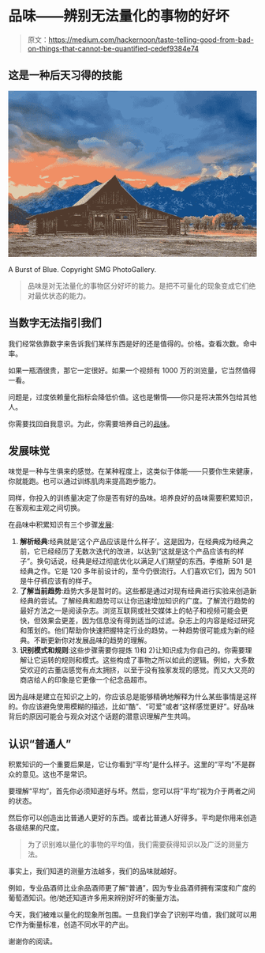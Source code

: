 # 品味——辨别无法量化的事物的好坏

> 原文：<https://medium.com/hackernoon/taste-telling-good-from-bad-on-things-that-cannot-be-quantified-cedef9384e74>

## 这是一种后天习得的技能

![](img/9298ccc981ae0944dd442d17f8e49c96.png)

A Burst of Blue. Copyright SMG PhotoGallery.

> 品味是对无法量化的事物区分好坏的能力。是把不可量化的现象变成它们绝对最优状态的能力。

## 当数字无法指引我们

我们经常依靠数字来告诉我们某样东西是好的还是值得的。价格。查看次数。命中率。

如果一瓶酒很贵，那它一定很好。如果一个视频有 1000 万的浏览量，它当然值得一看。

问题是，过度依赖量化指标会降低价值。这也是懒惰——你只是将决策外包给其他人。

你需要找回自我意识。为此，你需要培养自己的[品味](https://hackernoon.com/tagged/taste)。

## 发展味觉

味觉是一种与生俱来的感觉。在某种程度上，这类似于体能——只要你生来健康，你就能跑。也可以通过训练肌肉来提高跑步能力。

同样，你投入的训练量决定了你是否有好的品味。培养良好的品味需要积累知识，在客观和主观之间切换。

在品味中积累知识有三个步骤[发展](https://hackernoon.com/tagged/development):

1.  **解析经典**:经典就是‘这个产品应该是什么样子’。这是因为，在经典成为经典之前，它已经经历了无数次迭代的改进，以达到“这就是这个产品应该有的样子”。换句话说，经典是经过彻底优化以满足人们期望的东西。李维斯 501 是经典之作。它是 120 多年前设计的，至今仍很流行。人们喜欢它们，因为 501 是牛仔裤应该有的样子。
2.  **了解当前趋势**:趋势大多是暂时的。这些都是通过对现有经典进行实验来创造新经典的尝试。了解经典和趋势可以让你迅速增加知识的广度。了解流行趋势的最好方法之一是阅读杂志。浏览互联网或社交媒体上的帖子和视频可能会更快，但效果会更差，因为信息没有得到适当的过滤。杂志上的内容是经过研究和策划的。他们帮助你快速把握特定行业的趋势。一种趋势很可能成为新的经典。不断更新你对发展品味的趋势的理解。
3.  **识别模式和规则**:这些步骤需要你提炼 1)和 2)让知识成为你自己的。你需要理解让它运转的规则和模式。这些构成了事物之所以如此的逻辑。例如，大多数受欢迎的古董店感觉有点太拥挤，以至于没有独家发现的感觉。而又大又亮的商店给人的印象是它更像一个纪念品超市。

因为品味是建立在知识之上的，你应该总是能够精确地解释为什么某些事情是这样的。你应该避免使用模糊的描述，比如“酷”、“可爱”或者“这样感觉更好”。好品味背后的原因可能会与观众对这个话题的潜意识理解产生共鸣。

## 认识“普通人”

积累知识的一个重要后果是，它让你看到“平均”是什么样子。这里的“平均”不是群众的意见。这也不是常识。

要理解“平均”，首先你必须知道好与坏。然后，您可以将“平均”视为介于两者之间的状态。

然后你可以创造出比普通人更好的东西。或者比普通人好得多。平均是你用来创造各级结果的尺度。

> 为了识别难以量化的事物的平均值，我们需要获得知识以及广泛的测量方法。

事实上，我们知道的测量方法越多，我们的品味就越好。

例如，专业品酒师比业余品酒师更了解“普通”，因为专业品酒师拥有深度和广度的葡萄酒知识。他/她还知道许多用来辨别好坏的衡量方法。

今天，我们被难以量化的现象所包围。一旦我们学会了识别平均值，我们就可以用它作为衡量标准，创造不同水平的产出。

谢谢你的阅读。